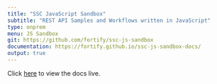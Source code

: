 ```yaml
---
title: "SSC JavaScript Sandbox"
subtitle: "REST API Samples and Workflows written in JavaScript"
type: onprem
menu: JS Sandbox
git: https://github.com/fortify/ssc-js-sandbox
documentation: https://fortify.github.io/ssc-js-sandbox-docs/
output: true
---
```

Click [here](#) to view the docs live.